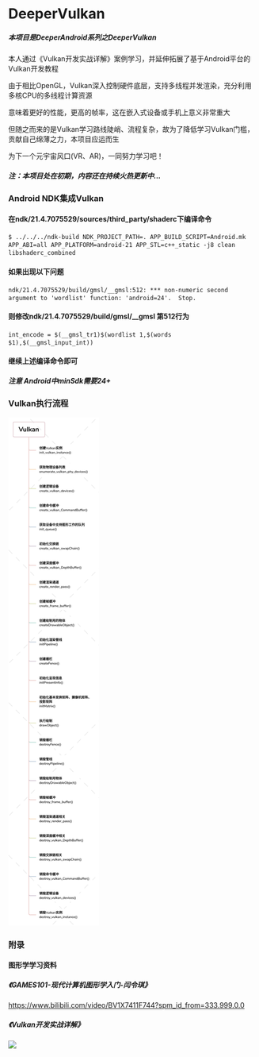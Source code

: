# DeeperVulkan

##### 本项目是DeeperAndroid系列之DeeperVulkan

本人通过《Vulkan开发实战详解》案例学习，并延伸拓展了基于Android平台的Vulkan开发教程

由于相比OpenGL，Vulkan深入控制硬件底层，支持多线程并发渲染，充分利用多核CPU的多线程计算资源

意味着更好的性能，更高的帧率，这在嵌入式设备或手机上意义非常重大

但随之而来的是Vulkan学习路线陡峭、流程复杂，故为了降低学习Vulkan门槛，贡献自己绵薄之力，本项目应运而生

为下一个元宇宙风口(VR、AR)，一同努力学习吧！

##### 注：本项目处在初期，内容还在持续火热更新中...

### Android NDK集成Vulkan

#### 在ndk/21.4.7075529/sources/third_party/shaderc下编译命令

```shell
$ ../../../ndk-build NDK_PROJECT_PATH=. APP_BUILD_SCRIPT=Android.mk APP_ABI=all APP_PLATFORM=android-21 APP_STL=c++_static -j8 clean libshaderc_combined
```

#### 如果出现以下问题

```shell
ndk/21.4.7075529/build/gmsl/__gmsl:512: *** non-numeric second argument to 'wordlist' function: 'android=24'.  Stop.
```

#### 则修改ndk/21.4.7075529/build/gmsl/__gmsl 第512行为

```ABAP
int_encode = $(__gmsl_tr1)$(wordlist 1,$(words $1),$(__gmsl_input_int))
```

#### 继续上述编译命令即可

##### 注意 Android中minSdk需要24+

### Vulkan执行流程

![](./DeeperVulkan.png)

### 附录

#### 图形学学习资料

##### 《GAMES101-现代计算机图形学入门-闫令琪》

https://www.bilibili.com/video/BV1X7411F744?spm_id_from=333.999.0.0

##### 《Vulkan开发实战详解》

![](https://img3.doubanio.com/view/subject/l/public/s33443430.jpg)
